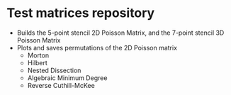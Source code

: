 # Test matrices repository

* Builds the 5-point stencil 2D Poisson Matrix, and the 7-point stencil 3D Poisson Matrix
* Plots and saves permutations of the 2D Poisson matrix
  - Morton
  - Hilbert
  - Nested Dissection
  - Algebraic Minimum Degree
  - Reverse Cuthill-McKee
